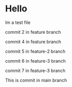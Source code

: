 # Hello

Im a test file

commit 2 in feature branch

commit 4 in feature branch

commit 5 in feature-2 branch

commit 6 in feature-3 branch

commit 7 in feature-3 branch

This is commit in main branch
